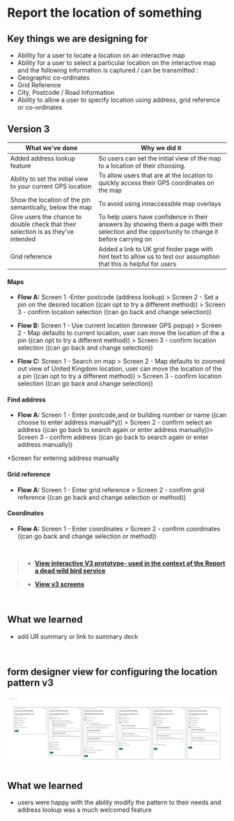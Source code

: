 # Report the location of something

## Key things we are designing for
- Ability for a user to locate a location on an interactive map
- Ability for a user to select a particular location on the interactive map and the following information is captured / can be transmitted : 
- Geographic co-ordinates
- Grid Reference
- City, Postcode / Road Information
- Ability to allow a user to specify location using address, grid reference or co-ordinates

## Version 3

| What we've done  | Why we did it |
| ------------- | ------------- |
|  Added address lookup feature |  So users can set the initial view of the map to a location of their choosing. |
| Ability to set the initial view to your current GPS location | To allow users that are at the location to quickly access their GPS coordinates on the map |
|Show the location of the pin semantically, below the map |   To avoid using innaccessible map overlays |
|Give users the chance to double check that their selection is as they've intended | To help users have confidence in their answers by showing them a page with their selection and the opportunity to change it before carrying on |
|Grid reference | Added a link to UK grid finder page with hint text to allow us to test our assumption that this is helpful for users |

<h4>Maps</h4>

- **Flow A:** Screen 1 -Enter postcode (address lookup) > Screen 2 - Set a pin on the desired location ((can opt to try a different method)) > Screen 3 - confirm location selection ((can go back and change selection))

- **Flow B:** Screen 1 - Use current location (browser GPS popup) > Screen 2 - Map defaults to current location, user can move the location of the a pin ((can opt to try a different method)) > Screen 3 - confirm location selection ((can go back and change selection))

- **Flow C:** Screen 1 - Search on map > Screen 2 - Map defaults to zoomed out view of United Kingdom location, user can move the location of the a pin ((can opt to try a different method)) > Screen 3 - confirm location selection ((can go back and change selection))

<h4>Find address</h4>

- **Flow A:** Screen 1 - Enter postcode,and or building number or name ((can choose to enter address manuall*y)) > Screen 2 - confirm select an address ((can go back to search again or enter address manually))> Screen 3 - confirm address ((can go back to search again or enter address manually))

*Screen for entering address manually

<h4>Grid reference</h4>

- **Flow A:** Screen 1 - Enter grid reference > Screen 2 - confirm grid reference ((can go back and change selection or method))

<h4>Coordinates</h4>

- **Flow A:** Screen 1 - Enter coordinates > Screen 2 - confirm coordinates ((can go back and change selection or method))
<br>

> - [**View interactive V3 prototype- used in the context of the Report a dead wild bird service**](https://www.figma.com/proto/bH9CYNoBAS2et673V9Z81N/Report-a-wild-dead-bird_as-is?page-id=6%3A23&type=design&node-id=916-8484&viewport=-672%2C-59%2C0.12&t=QLXgqJMbnR8rputW-1&scaling=scale-down-width&starting-point-node-id=916%3A8484&show-proto-sidebar=1&mode=design)

> - [**View v3 screens**](https://www.figma.com/file/1A9Tthy0CJeqp2rGNSKRjH/Defra-Form-Builder-flows?type=design&node-id=1750-87539&mode=design&t=iWP6ZljjZAGkqQy8-4)
<br>

## What we learned
- add UR summary or link to summary deck

<br>

<h2>form designer view for configuring the location pattern v3</h2>

![form designer view for configuring the location pattern v3](/app/design/assets/location-pattern_form-designer.png)

## What we learned
- users were happy with the ability modify the pattern to their needs and address lookup was a much welcomed feature
